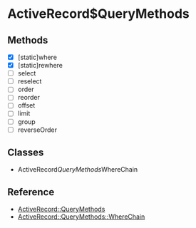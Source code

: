 # ActiveRecord$QueryMethods

## Methods

- [x] [static]where
- [x] [static]rewhere
- [ ] select
- [ ] reselect
- [ ] order
- [ ] reorder
- [ ] offset
- [ ] limit
- [ ] group
- [ ] reverseOrder

## Classes

- ActiveRecord$QueryMethods$WhereChain

## Reference

- [ActiveRecord::QueryMethods](https://api.rubyonrails.org/v6.1.0/classes/ActiveRecord/QueryMethods.html)
- [ActiveRecord::QueryMethods::WhereChain](https://api.rubyonrails.org/v6.1.0/classes/ActiveRecord/QueryMethods/WhereChain.html)
